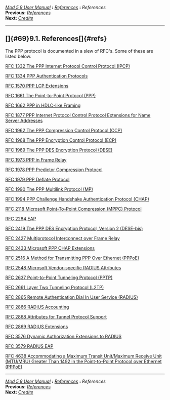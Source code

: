 [*Mpd 5.9 User Manual*](README.md) **:** [*References*](mpd68.md) **:**
*References*\
**Previous:** [*References*](mpd68.md)\
**Next:** [*Credits*](mpd70.md)

------------------------------------------------------------------------

## []{#69}9.1. References[]{#refs}

The PPP protocol is documented in a slew of RFC\'s. Some of these are
listed below.

[RFC 1332 The PPP Internet Protocol Control Protocol
(IPCP)](http://www.ietf.org/rfc/rfc1332.txt)

[RFC 1334 PPP Authentication
Protocols](http://www.ietf.org/rfc/rfc1334.txt)

[RFC 1570 PPP LCP Extensions](http://www.ietf.org/rfc/rfc1570.txt)

[RFC 1661 The Point-to-Point Protocol
(PPP)](http://www.ietf.org/rfc/rfc1661.txt)

[RFC 1662 PPP in HDLC-like Framing](http://www.ietf.org/rfc/rfc1662.txt)

[RFC 1877 PPP Internet Protocol Control Protocol Extensions for Name
Server Addresses](http://www.ietf.org/rfc/rfc1877.txt)

[RFC 1962 The PPP Compression Control Protocol
(CCP)](http://www.ietf.org/rfc/rfc1962.txt)

[RFC 1968 The PPP Encryption Control Protocol
(ECP)](http://www.ietf.org/rfc/rfc1968.txt)

[RFC 1969 The PPP DES Encryption Protocol
(DESE)](http://www.ietf.org/rfc/rfc1969.txt)

[RFC 1973 PPP in Frame Relay](http://www.ietf.org/rfc/rfc1973.txt)

[RFC 1978 PPP Predictor Compression
Protocol](http://www.ietf.org/rfc/rfc1978.txt)

[RFC 1979 PPP Deflate Protocol](http://www.ietf.org/rfc/rfc1979.txt)

[RFC 1990 The PPP Multilink Protocol
(MP)](http://www.ietf.org/rfc/rfc1990.txt)

[RFC 1994 PPP Challenge Handshake Authentication Protocol
(CHAP)](http://www.ietf.org/rfc/rfc1994.txt)

[RFC 2118 Microsoft Point-To-Point Compression (MPPC)
Protocol](http://www.ietf.org/rfc/rfc2118.txt)

[RFC 2284 EAP](http://www.ietf.org/rfc/rfc2284.txt)

[RFC 2419 The PPP DES Encryption Protocol, Version 2
(DESE-bis)](http://www.ietf.org/rfc/rfc2419.txt)

[RFC 2427 Multiprotocol Interconnect over Frame
Relay](http://www.ietf.org/rfc/rfc2427.txt)

[RFC 2433 Microsoft PPP CHAP
Extensions](http://www.ietf.org/rfc/rfc2433.txt)

[RFC 2516 A Method for Transmitting PPP Over Ethernet
(PPPoE)](http://www.ietf.org/rfc/rfc2516.txt)

[RFC 2548 Microsoft Vendor-specific RADIUS
Attributes](http://www.ietf.org/rfc/rfc2548.txt)

[RFC 2637 Point-to-Point Tunneling Protocol
(PPTP)](http://www.ietf.org/rfc/rfc2637.txt)

[RFC 2661 Layer Two Tunneling Protocol
(L2TP)](http://www.ietf.org/rfc/rfc2661.txt)

[RFC 2865 Remote Authentication Dial In User Service
(RADIUS)](http://www.ietf.org/rfc/rfc2865.txt)

[RFC 2866 RADIUS Accounting](http://www.ietf.org/rfc/rfc2866.txt)

[RFC 2868 Attributes for Tunnel Protocol
Support](http://www.ietf.org/rfc/rfc2868.txt)

[RFC 2869 RADIUS Extensions](http://www.ietf.org/rfc/rfc2869.txt)

[RFC 3576 Dynamic Authorization Extensions to
RADIUS](http://www.ietf.org/rfc/rfc3576.txt)

[RFC 3579 RADIUS EAP](http://www.ietf.org/rfc/rfc3579.txt)

[RFC 4638 Accommodating a Maximum Transit Unit/Maximum Receive Unit
(MTU/MRU) Greater Than 1492 in the Point-to-Point Protocol over Ethernet
(PPPoE)](http://www.ietf.org/rfc/rfc4638.txt)

------------------------------------------------------------------------

[*Mpd 5.9 User Manual*](README.md) **:** [*References*](mpd68.md) **:**
*References*\
**Previous:** [*References*](mpd68.md)\
**Next:** [*Credits*](mpd70.md)
